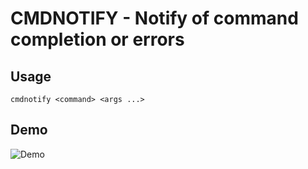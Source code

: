 # CMDNOTIFY - Notify of command completion or errors

## Usage

``cmdnotify <command> <args ...>``

## Demo
![Demo](relative%20screenshots/demo.png?raw=true "Demo")
